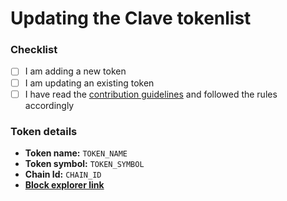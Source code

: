 # Updating the Clave tokenlist

<!--
    * Make sure that you are following the [contributing guideline](../CONTRIBUTING) and this PR template before submitting a PR.
    * 
    * If you are adding a new token or updating an existing token, start by selecting the relevant options.
    * 
    * Please make sure that you have replaced `TOKEN_NAME` and `TOKEN_SYMBOL` with the actual token name, symbol, chain id in the PR template with tokens block explorer link. Also, passed the appropriate json element in the [clave.tokenlist.json](./clave.tokenlist.json) file.
    * 
    * Please make sure that you have included token logo with `{CHAINID}_{TOKENADDRESS}.png` name format and in square scaling (preferably 64x64) in the [logos](./logos) folder.
    * 
    * If you are updating an existing token, please make sure that you have replaced the existing logo with the new one and selected the relevant option.
-->

### Checklist

- [ ] I am adding a new token
- [ ] I am updating an existing token
- [ ] I have read the [contribution guidelines](../CONTRIBUTING.md) and followed the rules accordingly

### Token details

- **Token name:** `TOKEN_NAME`
- **Token symbol:** `TOKEN_SYMBOL`
- **Chain Id:** `CHAIN_ID`
- [**Block explorer link**](https://explorer.zksync.io)